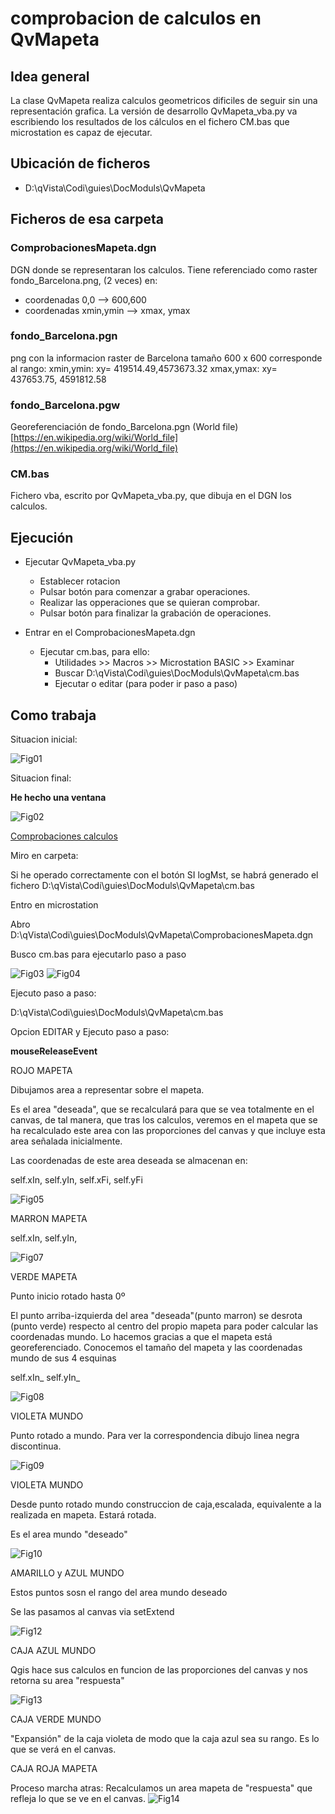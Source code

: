 ﻿# comprobacion de calculos en QvMapeta

## Idea general
La clase QvMapeta realiza calculos geometricos dificiles de seguir sin una representación grafica. La versión de desarrollo QvMapeta_vba.py va escribiendo los resultados de los cálculos en el fichero CM.bas que microstation es capaz de ejecutar.


## Ubicación de ficheros
 - D:\qVista\Codi\guies\DocModuls\QvMapeta

## Ficheros de esa carpeta

### ComprobacionesMapeta.dgn

DGN donde se representaran los calculos.
Tiene referenciado como raster fondo_Barcelona.png, (2 veces) en: 
   - coordenadas 0,0   --> 600,600
   - coordenadas xmin,ymin  --> xmax, ymax

### fondo_Barcelona.pgn
png con la informacion raster de Barcelona
tamaño 600 x 600
corresponde al rango:
xmin,ymin:   xy= 419514.49,4573673.32
xmax,ymax: xy= 437653.75, 4591812.58

### fondo_Barcelona.pgw
Georeferenciación de fondo_Barcelona.pgn (World file)
[https://en.wikipedia.org/wiki/World_file](https://en.wikipedia.org/wiki/World_file)

### CM.bas
Fichero vba, escrito por QvMapeta_vba.py, que dibuja en el DGN los calculos.

## Ejecución

 - Ejecutar QvMapeta_vba.py
	 - Establecer rotacion
	 - Pulsar botón para comenzar a grabar operaciones.
	 - Realizar las opperaciones que se quieran comprobar.
	 - Pulsar botón para finalizar la grabación de operaciones.
	
- Entrar en el ComprobacionesMapeta.dgn
	- Ejecutar cm.bas, para ello:
		- Utilidades >> Macros >>  Microstation BASIC >> Examinar
		- Buscar D:\qVista\Codi\guies\DocModuls\QvMapeta\cm.bas
		- Ejecutar o editar (para poder ir paso a paso)

## Como trabaja
Situacion inicial:


![Fig01](./fig01.png)




Situacion final:


**He hecho una ventana**




![Fig02](./fig02.png)




[Comprobaciones calculos](./comprobacionesQvMapeta.md)    


Miro en carpeta:


Si he operado correctamente con el botón SI logMst, se habrá generado el fichero D:\qVista\Codi\guies\DocModuls\QvMapeta\cm.bas


Entro en microstation


Abro D:\qVista\Codi\guies\DocModuls\QvMapeta\ComprobacionesMapeta.dgn


Busco cm.bas para ejecutarlo paso a paso




![Fig03](./fig03.png)
![Fig04](./fig04.png)


Ejecuto paso a paso:


D:\qVista\Codi\guies\DocModuls\QvMapeta\cm.bas


Opcion EDITAR y Ejecuto paso a paso:


**mouseReleaseEvent**


ROJO MAPETA


Dibujamos area a representar sobre el mapeta.


Es el area &quot;deseada&quot;, que se recalculará para que se vea totalmente en el canvas, de tal manera, que tras los calculos, veremos en el mapeta que se ha recalculado este area con las proporciones del canvas y que incluye esta area señalada inicialmente.


Las coordenadas de este area deseada se almacenan en:


self.xIn, self.yIn, self.xFi, self.yFi


![Fig05](./fig05.png)


MARRON MAPETA


self.xIn, self.yIn,


![Fig07](./fig07.png)


VERDE MAPETA


Punto inicio rotado hasta 0º


El punto arriba-izquierda del area &quot;deseada&quot;(punto marron) se desrota (punto verde) respecto al centro del propio mapeta para poder calcular las coordenadas mundo. Lo hacemos gracias a que el mapeta está georeferenciado. Conocemos el tamaño del mapeta y las coordenadas mundo de sus 4 esquinas


self.xIn\_ self.yIn\_


![Fig08](./fig08.png)


VIOLETA MUNDO


Punto rotado a mundo. Para ver la correspondencia dibujo linea negra discontinua.


![Fig09](./fig09.png)


VIOLETA MUNDO


Desde punto rotado mundo construccion de caja,escalada, equivalente a la realizada en mapeta. Estará rotada.


Es el area mundo &quot;deseado&quot;


![Fig10](./fig10.png)


AMARILLO y AZUL MUNDO


Estos puntos sosn el rango del area mundo deseado


Se las pasamos al canvas via setExtend


![Fig12](./fig12.png)


CAJA AZUL MUNDO


Qgis hace sus calculos en funcion de las proporciones del canvas y nos retorna su area &quot;respuesta&quot;


![Fig13](./fig13.png)


CAJA VERDE MUNDO

&quot;Expansión&quot; de la caja violeta de modo que la caja azul sea su rango. Es lo que se verá en el canvas.




CAJA ROJA MAPETA


Proceso marcha atras: Recalculamos un area mapeta de &quot;respuesta&quot; que refleja lo que se ve en el canvas.
![Fig14](./fig14.png)









<!--stackedit_data:
eyJoaXN0b3J5IjpbLTIwNTMxNTE2ODMsLTE2MzkwODAyODcsLT
g0OTM0NjQ5MSwxNzIxNjQzNTQ2XX0=
-->